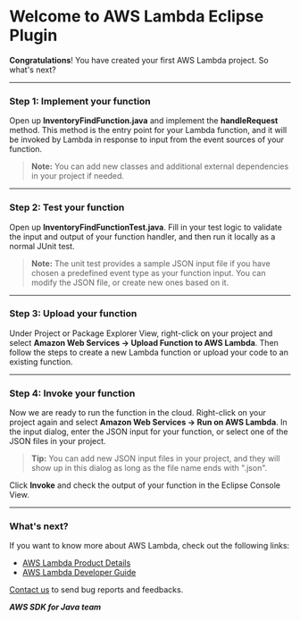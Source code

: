 Welcome to AWS Lambda Eclipse Plugin
====================================

**Congratulations**! You have created your first AWS Lambda project. So what's next?

* * * * *

### Step 1: Implement your function

Open up **InventoryFindFunction.java** and implement the **handleRequest** method. This method is the entry point for your Lambda function, and it will be invoked by Lambda in response to input from the event sources of your function.

> **Note:** You can add new classes and additional external dependencies in your project if needed.

* * * * *

### Step 2: Test your function

Open up **InventoryFindFunctionTest.java**. Fill in your test logic to validate the input and output of your function handler, and then run it locally as a normal JUnit test.

> **Note:** The unit test provides a sample JSON input file if you have chosen a predefined event type as your function input. You can modify the JSON file, or create new ones based on it.

* * * * *

### Step 3: Upload your function

Under Project or Package Explorer View, right-click on your project and select **Amazon Web Services -\> Upload Function to AWS Lambda**. Then follow the steps to create a new Lambda function or upload your code to an existing function.

* * * * *

### Step 4: Invoke your function

Now we are ready to run the function in the cloud. Right-click on your project again and select **Amazon Web Services -\> Run on AWS Lambda**.
 In the input dialog, enter the JSON input for your function, or select one of the JSON files in your project.

> **Tip:** You can add new JSON input files in your project, and they will show up in this dialog as long as the file name ends with ".json".

Click **Invoke** and check the output of your function in the Eclipse Console View.

* * * * *

### What's next?

If you want to know more about AWS Lambda, check out the following links:

-   [AWS Lambda Product Details](http://aws.amazon.com/lambda/details/)
-   [AWS Lambda Developer Guide](http://docs.aws.amazon.com/lambda/latest/dg/welcome.html)

[Contact us](mailto:aws-eclipse-feedback@amazon.com) to send bug reports and feedbacks.

***AWS SDK for Java team***
